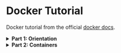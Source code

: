 # Docker Tutorial
Docker tutorial from the official [docker docs](https://docs.docker.com).

<details>
<summary><b>Part 1: Orientation</b></summary>

+ List Docker CLI commands
    ```
    docker
    docker version
    docker info
    ```
+ Display Docker version and info
    ```
    docker --version
    docker version
    docker info
    ```
+ Execute Docker image
    ```
    docker run <image-name>
    ```
+ List Docker images
    ```
    docker image ls
    ```
+ List Docker containers (running, all, all in quiet mode)
    ```
    docker container ls
    docker container ls -all
    docker container ls -a -q
    ```
</details>

<details>
<summary><b>Part 2: Containers</b></summary>

+ Build a Docker Image
    ```
    docker build -t <image-name> .
    ```
+ Run an Image
    ```
    docker run -p 4000:80 <image-name>                  # port mapping 4000<host>:80<docker-process>
    docker run -d -p 4000:80 <image-name>               # run in detached mode
    ```
+ Container Commands
    ```
    docker container ls                                 # list running containers
    docker container ls -a                              # list all containers
    docker container stop <hash>                        # gracefully stop running container
    docker container kill <hash>                        # force shutdown
    docker container rm <hash>                          # remove container from machine
    docker container rm $(docker container ls -a -q)    # remove all containers from machine
    ```
+ Image Commands
    ```
    docker image ls -a                                  # List all images on this machine
    docker image rm <image id>                          # Remove specified image from this machine
    docker image rm $(docker image ls -a -q)            # Remove all images from this machine
    ```
+ Docker Hub Commands
    ```
    docker login                                        # Log in this CLI session using your Docker credentials
    docker tag <image> username/repository:tag          # Tag <image> for upload to registry
    docker push username/repository:tag                 # Upload tagged image to registry
    docker run username/repository:tag                  # Run image from a registry
    ```

</details>
